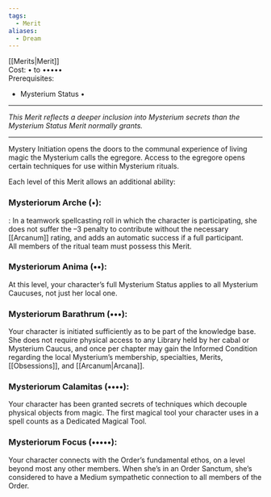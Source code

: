 ```yaml
---
tags:
  - Merit
aliases:
  - Dream
---
```


[[Merits|Merit]]\
Cost: • to •••••\
Prerequisites:
- Mysterium Status •

---

_This Merit reflects a deeper inclusion into Mysterium secrets than the Mysterium Status Merit normally grants._

---

Mystery Initiation opens the doors to the communal experience of living magic the Mysterium calls the egregore. Access to the egregore opens certain techniques for use within Mysterium rituals.

Each level of this Merit allows an additional ability:

### Mysteriorum Arche (•):

: In a teamwork spellcasting roll in which the character is participating, she does not suffer the –3 penalty to contribute without the necessary [[Arcanum]] rating, and adds an automatic success if a full participant.\
All members of the ritual team must possess this Merit.

### Mysteriorum Anima (••):

At this level, your character’s full Mysterium Status applies to all Mysterium Caucuses, not just her local one.

### Mysteriorum Barathrum (•••):

Your character is initiated sufficiently as to be part of the knowledge base.\
She does not require physical access to any Library held by her cabal or Mysterium Caucus, and once per chapter may gain the Informed Condition regarding the local Mysterium’s membership, specialties, Merits, [[Obsessions]], and [[Arcanum|Arcana]].

### Mysteriorum Calamitas (••••):

Your character has been granted secrets of techniques which decouple physical objects from magic. The first magical tool your character uses in a spell counts as a Dedicated Magical Tool.

### Mysteriorum Focus (•••••):

Your character connects with the Order’s fundamental ethos, on a level beyond most any other members. When she’s in an Order Sanctum, she’s considered to have a Medium sympathetic connection to all members of the Order.